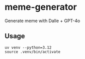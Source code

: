 # meme-generator
Generate meme with Dalle + GPT-4o

## Usage
```
uv venv --python=3.12
source .venv/bin/activate
```